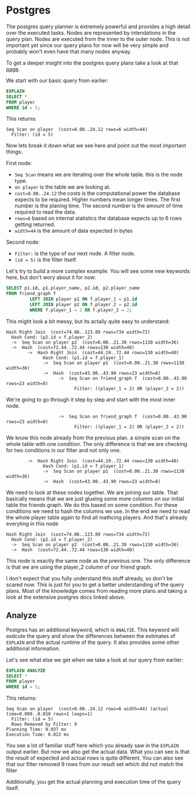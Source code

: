 # Postgres

The postgres query planner is extremely powerful and provides a high detail over the executed tasks. Nodes are
represented by intendations in the query plan. Nodes are executed from the inner to the outer node. This is
not important yet since our query plans for now will be very simple and probably won't even have that many nodes anyway.

To get a deeper insight into the postgres query plans take a look at that [page](https://www.postgresql.org/docs/current/using-explain.html).

We start with our basic query from earlier:

```sql
EXPLAIN
SELECT *
FROM player
WHERE id = 5;
```

This returns:

```
Seq Scan on player  (cost=0.00..24.12 rows=6 width=44)
  Filter: (id = 5)
```

Now lets break it down what we see here and point out the most important things:

First node:

- `Seq Scan` means we are iterating over the whole table. this is the node type.
- `on player` is the table we are looking at.
- `cost=0.00..24.12` the costs is the computational power the database expects to be required. Higher numbers mean
  longer times. The first number is the planing time. The second number is the amount of time required to read the data.
- `rows=6` based on internal statistics the database expects up to 6 rows getting returned.
- `width=44` is the amount of data expected in bytes

Second node:

- `Filter:` is the type of our next node. A filter node.
- `(id = 5)` is the filter itself.

Let's try to build a more complex example. You will see some new keywords here, but don't wory about it for now:

```sql
SELECT p1.id, p1.player_name, p2.id, p2.player_name
FROM friend_graph f
         LEFT JOIN player p1 ON f.player_1 = p1.id
         LEFT JOIN player p2 ON f.player_2 = p2.id
         WHERE f.player_1 = 2 OR f.player_2 = 2; 
```

This might look a bit messy, but its actally quite easy to understand:

```
Hash Right Join  (cost=74.06..123.89 rows=734 width=72)
  Hash Cond: (p2.id = f.player_2)
  ->  Seq Scan on player p2  (cost=0.00..21.30 rows=1130 width=36)
  ->  Hash  (cost=72.44..72.44 rows=130 width=40)
        ->  Hash Right Join  (cost=44.19..72.44 rows=130 width=40)
              Hash Cond: (p1.id = f.player_1)
              ->  Seq Scan on player p1  (cost=0.00..21.30 rows=1130 width=36)
              ->  Hash  (cost=43.90..43.90 rows=23 width=8)
                    ->  Seq Scan on friend_graph f  (cost=0.00..43.90 rows=23 width=8)
                          Filter: ((player_1 = 2) OR (player_2 = 2))
```

We're going to go through it step by step and start with the most inner node.

```
                    ->  Seq Scan on friend_graph f  (cost=0.00..43.90 rows=23 width=8)
                          Filter: ((player_1 = 2) OR (player_2 = 2))
```

We know this node already from the previous plan. a simple scan on the whole table with one condition. The only 
difference is that we are checking for two conditions in our filter and not only one.

```
        ->  Hash Right Join  (cost=44.19..72.44 rows=130 width=40)
              Hash Cond: (p1.id = f.player_1)
              ->  Seq Scan on player p1  (cost=0.00..21.30 rows=1130 width=36)
              ->  Hash  (cost=43.90..43.90 rows=23 width=8)
```

We need to look at these nodes together. We are joining our table. That basically means that we are just glueing 
some more columns on our initial table the friends graph. We do this based on some condition. For these conditions we 
need to hash the columns we use. In the end we need to read the whole player table again to find all mathcing players. 
And that's already everyting in this node

```
Hash Right Join  (cost=74.06..123.89 rows=734 width=72)
  Hash Cond: (p2.id = f.player_2)
  ->  Seq Scan on player p2  (cost=0.00..21.30 rows=1130 width=36)
  ->  Hash  (cost=72.44..72.44 rows=130 width=40)
```

This node is exactly the same node as the previous one. The only difference is that we are using the player_2 column 
of our friend graph.

I don't expect that you fully understand this stuff already, so don't be scared now. This is just for you to get a 
better understanding of the query plans. Most of the knowledge comes from reading more plans and taking a look at 
the extensive postgres docs linked above.

## Analyze

Postgres has an additional keyword, which is `ANALYZE`. This keyword will exdcute the query and show the differences
between the estimates of `EXPLAIN` and the actual runtime of the query. It also provides some other additional
information.

Let's see what else we get when we take a look at our query from earlier:

```sql
EXPLAIN ANALYZE
SELECT *
FROM player
WHERE id = 5;
```

This returns:

```
Seq Scan on player  (cost=0.00..24.12 rows=6 width=44) (actual time=0.009..0.010 rows=1 loops=1)
  Filter: (id = 5)
  Rows Removed by Filter: 9
Planning Time: 0.037 ms
Execution Time: 0.022 ms
```

You see a lot of familiar stuff here which you already saw in the `EXPLAIN` output earlier. But now we also get the
actual data. What you can see is that the result of expected and actual rows is quite different. You can also see
that our filter removed 9 rows from our result set which did not match the filter

Additionally, you get the actual planning and execution time of the query itself.
